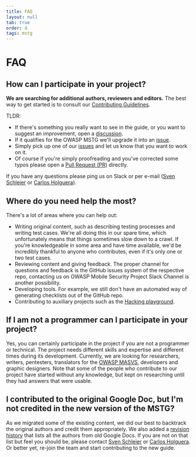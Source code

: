 ```yaml
---
title: FAQ
layout: null
tab: true
order: 4
tags: mstg
---
```


# FAQ

## How can I participate in your project?

**We are searching for additional authors, reviewers and editors.** The best way to get started is to consult our [Contributing Guidelines](https://github.com/OWASP/owasp-mstg/blob/master/CONTRIBUTING.md).

TLDR:

- If there's something you really want to see in the guide, or you want to suggest an improvement, open a [discussion](https://github.com/OWASP/owasp-mstg/discussions/new?category=ideas).
- If it qualifies for the OWASP MSTG we'll upgrade it into an [issue](https://github.com/OWASP/owasp-mstg/issues).
- Simply pick up one of our [issues](https://github.com/OWASP/owasp-mstg/issues) and let us know that you want to work on it.
- Of course if you're simply proofreading and you've corrected some typos please open a [Pull Request (PR)](https://github.com/OWASP/owasp-mstg/pulls) directly.

If you have any questions please ping us on Slack or per e-mail ([Sven Schleier](mailto:sven.schleier@owasp.org) or [Carlos Holguera](mailto:carlos.holguera@owasp.org)).

## Where do you need help the most?

There's a lot of areas where you can help out:

- Writing original content, such as describing testing processes and writing test cases. We're all doing this in our spare time, which unfortunately means that things sometimes slow down to a crawl. If you're knowledgeable in some area and have time available, we'd be incredibly thankful to anyone who contributes, even if it's only one or two test cases.
- Reviewing content and giving feedback. The proper channel for questions and feedback is the GitHub issues system of the respective repo, contacting us on OWASP Mobile Security Project Slack Channel is another possibility.
- Developing tools. For example, we still don't have an automated way of generating checklists out of the GitHub repo.
- Contributing to auxiliary projects such as the [Hacking playground](https://github.com/OWASP/MSTG-Hacking-Playground).

## If I am not a programmer can I participate in your project?

Yes, you can certainly participate in the project if you are not a programmer or technical. The project needs different skills and expertise and different times during its development. Currently, we are looking for researchers, writers, pentesters, translators for the [OWASP MASVS](https://github.com/OWASP/owasp-masvs), developers and graphic designers.
Note that some of the people who contribute to our project have started without any knowledge, but kept on researching until they had answers that were usable.

## I contributed to the original Google Doc, but I'm not credited in the new version of the MSTG?

As we migrated some of the existing content, we did our best to backtrack the original authors and credit them appropriately. We also added a [revision history](https://github.com/OWASP/owasp-mstg/blob/master/Document/0x02-Frontispiece.md) that lists all the authors from old Google Docs. If you are not on that list but feel you should be, please contact [Sven Schleier](mailto:sven.schleier@owasp.org) or [Carlos Holguera](mailto:carlos.holguera@owasp.org). Or better yet, re-join the team and start contributing to the new guide.
